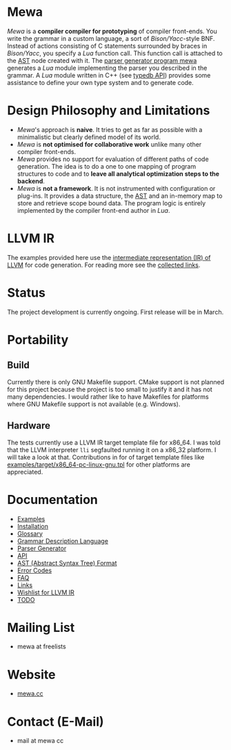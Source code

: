 # Mewa
_Mewa_ is a **compiler compiler for prototyping** of compiler front-ends. You write the grammar in a custom language, a sort of _Bison/Yacc_-style BNF.
Instead of actions consisting of C statements surrounded by braces in _Bison/Yacc_, you specify a _Lua_ function call. This function call is attached to the [AST](doc/ast.md) node created with it. The [parser generator program mewa](doc/program_mewa.pdf) generates a _Lua_ module implementing the parser you described in the grammar.
A _Lua_ module written in C++ (see [typedb API](doc/typedb.md)) provides some assistance to define your own type system and to generate code.

# Design Philosophy and Limitations
 - _Mewa_'s approach is **naive**. It tries to get as far as possible with a minimalistic but clearly defined model of its world.
 - _Mewa_ is **not optimised for collaborative work** unlike many other compiler front-ends.
 - _Mewa_ provides no support for evaluation of different paths of code generation. The idea is to do a one to one mapping of program structures to code and to **leave all analytical optimization steps to the backend**.
 - _Mewa_ is **not a framework**. It is not instrumented with configuration or plug-ins. It provides a data structure, the [AST](doc/ast.md) and an in-memory map to store and retrieve scope bound data. The program logic is entirely implemented by the compiler front-end author in _Lua_.

# LLVM IR
The examples provided here use the [intermediate representation (IR) of LLVM](https://llvm.org/docs/LangRef.html) for code generation. 
For reading more see the [collected links](doc/links.md).

# Status
The project development is currently ongoing. First release will be in March.

# Portability
## Build
Currently there is only GNU Makefile support. CMake support is not planned for this project because the project is too small to justify it and it has not many dependencies. I would rather like to have Makefiles for platforms where GNU Makefile support is not available (e.g. Windows). 
## Hardware
The tests currently use a LLVM IR target template file for x86_64. I was told that the LLVM interpreter ```lli``` segfaulted running it on a x86_32 platform. I will take a look at that. Contributions in for of target template files like [examples/target/x86_64-pc-linux-gnu.tpl](examples/target/x86_64-pc-linux-gnu.tpl) for other platforms are appreciated.

# Documentation
* [Examples](doc/example_compiler.md)
* [Installation](INSTALL.Ubuntu.md)
* [Glossary](doc/glossary.md)
* [Grammar Description Language](doc/grammar.md)
* [Parser Generator](doc/program_mewa.pdf)
* [API](doc/libmewa.md)
* [AST (Abstract Syntax Tree) Format](doc/ast.md)
* [Error Codes](doc/errorcodes.md)
* [FAQ](doc/faq.md)
* [Links](doc/links.md)
* [Wishlist for LLVM IR](doc/wishlist_llvmir.md)
* [TODO](doc/todo.md)

# Mailing List
* mewa at freelists

# Website
* [mewa.cc](mewa.cc)

# Contact (E-Mail)
* mail at mewa cc

